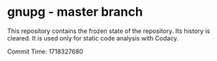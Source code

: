 # gnupg - master branch

This repository contains the frozen state of the repository.
Its history is cleared. It is used only for static code
analysis with Codacy.

Commit Time: 1718327680